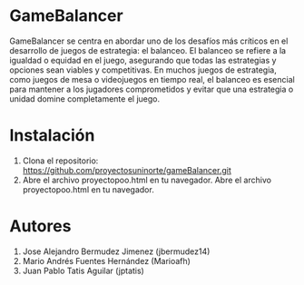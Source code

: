 # GameBalancer
 GameBalancer se centra en abordar uno de los desafíos más críticos en el desarrollo de juegos de estrategia: el balanceo. El balanceo se refiere a la igualdad o equidad en el juego, asegurando que todas las estrategias y opciones sean viables y competitivas. En muchos juegos de estrategia, como juegos de mesa o videojuegos en tiempo real, el balanceo es esencial para mantener a los jugadores comprometidos y evitar que una estrategia o unidad domine completamente el juego.
# Instalación
1. Clona el repositorio: https://github.com/proyectosuninorte/gameBalancer.git
2. Abre el archivo proyectopoo.html en tu navegador. Abre el archivo proyectopoo.html en tu navegador.
# Autores
1. Jose Alejandro Bermudez Jimenez (jbermudez14)
2. Mario Andrés Fuentes Hernández (Marioafh)
3. Juan Pablo Tatis Aguilar (jptatis)
